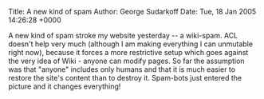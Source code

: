Title: A new kind of spam
Author: George Sudarkoff
Date: Tue, 18 Jan 2005 14:26:28 +0000

A new kind of spam stroke my website yesterday -- a wiki-spam. ACL
doesn't help very much (although I am making everything I can unmutable
right now), because it forces a more restrictive setup which goes
against the very idea of Wiki - anyone can modify pages. So far the
assumption was that "anyone" includes only humans and that it is much
easier to restore the site's content than to destroy it. Spam-bots just
entered the picture and it changes everything!

